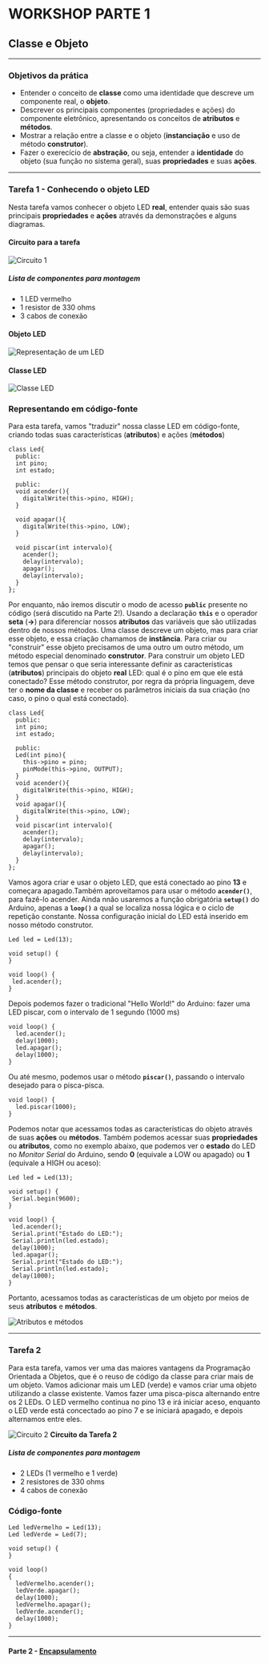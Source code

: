 # WORKSHOP PARTE 1
## Classe e Objeto

---
### Objetivos da prática

- Entender o conceito de __classe__ como uma identidade que descreve um componente real, o __objeto__.
- Descrever os principais componentes (propriedades e ações) do componente eletrônico, apresentando os conceitos de __atributos__ e __métodos__.
- Mostrar a relação entre a classe e o objeto (__instanciação__ e uso de método __construtor__).
- Fazer o exerecício de __abstração__, ou seja, entender a __identidade__ do objeto (sua função no sistema geral), suas __propriedades__  e suas __ações__.

---
### Tarefa 1 - Conhecendo o objeto LED

Nesta tarefa vamos conhecer o objeto LED __real__, entender quais são suas principais __propriedades__ e __ações__ através da demonstrações e alguns diagramas.

#### Circuito para a tarefa
![Circuito 1](Imagens/parte1_1.png)


##### Lista de componentes para montagem
- 1 LED vermelho
- 1 resistor de 330 ohms
- 3 cabos de conexão

#### Objeto LED

![Representação de um LED](Imagens/parte1_3.png)



#### Classe LED

![Classe LED](Imagens/parte1_4.png)


### Representando em código-fonte

Para esta tarefa, vamos "traduzir" nossa classe LED em código-fonte, criando todas suas características (__atributos__) e ações (__métodos__)

```
class Led{
  public:
  int pino;
  int estado;
  
  public:  
  void acender(){
    digitalWrite(this->pino, HIGH);
  }
  
  void apagar(){
    digitalWrite(this->pino, LOW);
  }
  
  void piscar(int intervalo){
    acender();
    delay(intervalo);
    apagar();
    delay(intervalo);
  }
};
```

Por enquanto, não iremos discutir o modo de acesso __`public`__ presente no código (será discutido na Parte 2!).
Usando a declaração __`this`__  e o operador __seta__ (__->__) para diferenciar nossos __atributos__ das variáveis que são utilizadas dentro de nossos métodos.
Uma classe descreve um objeto, mas para criar esse objeto, e essa criação chamamos de __instância__. 
Para criar ou "construir" esse objeto precisamos de uma outro um outro método, um método especial denominado __construtor__.
Para construir um objeto LED temos que pensar o que seria interessante definir as características (__atributos__) principais do objeto __real__ LED: qual é o pino em que ele está conectado?
Esse método construtor, por regra da própria linguagem, deve ter o __nome da classe__ e receber os parâmetros iniciais da sua criação (no caso, o pino o qual está conectado). 
```
class Led{
  public:
  int pino;
  int estado;
  
  public:
  Led(int pino){
    this->pino = pino;
    pinMode(this->pino, OUTPUT);
  }
  void acender(){
    digitalWrite(this->pino, HIGH);
  }
  void apagar(){
    digitalWrite(this->pino, LOW);
  }
  void piscar(int intervalo){
    acender();
    delay(intervalo);
    apagar();
    delay(intervalo);
  }
};
```


Vamos agora criar e usar o objeto LED, que está conectado ao pino __13__ e começara apagado.Também aproveitamos para usar o método __`acender()`__, para fazê-lo acender. Ainda nnão usaremos a função obrigatória __`setup()`__ do Arduino, apenas a __`loop()`__ a qual se localiza nossa lógica e o ciclo de repetição constante. Nossa configuração inicial do LED está inserido em nosso método construtor.
````
Led led = Led(13);

void setup() {
}

void loop() {
 led.acender();
}

````

Depois podemos fazer o tradicional "Hello World!" do Arduino: fazer uma LED piscar, com o intervalo de 1 segundo (1000 ms)

```
void loop() {
  led.acender();
  delay(1000);
  led.apagar();
  delay(1000);
}
```

Ou até mesmo, podemos usar o método __`piscar()`__, passando o intervalo desejado para o pisca-pisca.
```
void loop() {
  led.piscar(1000);
}
```
Podemos notar que acessamos todas as características do objeto através de suas __ações__ ou __métodos__. Também podemos acessar suas __propriedades__ ou __atributos__, como no exemplo abaixo, que podemos ver o __estado__ do LED no _Monitor Serial_ do Arduino, sendo __0__ (equivale a LOW ou apagado) ou __1__ (equivale a HIGH ou aceso):
````
Led led = Led(13);

void setup() {
 Serial.begin(9600);
}

void loop() {
 led.acender();
 Serial.print("Estado do LED:");
 Serial.println(led.estado);
 delay(1000);
 led.apagar();
 Serial.print("Estado do LED:");
 Serial.println(led.estado);
 delay(1000);
}
````
Portanto, acessamos todas as características de um objeto por meios de seus __atributos__ e __métodos__.

![Atributos e métodos](Imagens/parte1_6.png)
___


### Tarefa 2

Para esta tarefa, vamos ver uma das maiores vantagens da Programação Orientada a Objetos, que é o reuso de código da classe para criar mais de um objeto.
Vamos adicionar mais um LED (verde) e vamos criar uma objeto utilizando a classe existente. Vamos fazer uma pisca-pisca alternando entre os 2 LEDs.
O LED vermelho continua no pino 13 e irá iniciar aceso, enquanto o LED verde está concectado ao pino 7 e se iniciará apagado, e depois alternamos entre eles.

![Circuito 2](Imagens/parte1_2.png)
__Circuito da Tarefa 2__

##### Lista de componentes para montagem
- 2 LEDs (1 vermelho e 1 verde)
- 2 resistores de 330 ohms
- 4 cabos de conexão

### Código-fonte

```
Led ledVermelho = Led(13);
Led ledVerde = Led(7);

void setup() {
}

void loop() 
{
  ledVermelho.acender();
  ledVerde.apagar();
  delay(1000);
  ledVermelho.apagar();
  ledVerde.acender();
  delay(1000);
}

```
---
#### Parte 2 - [Encapsulamento](/workshop_parte2.md)


